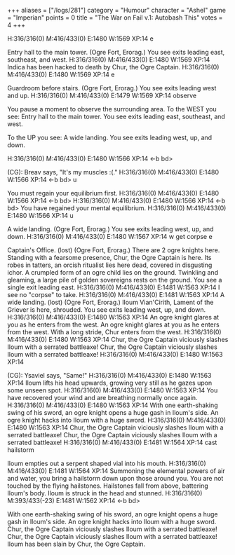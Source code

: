 +++
aliases = ["/logs/281"]
category = "Humour"
character = "Ashel"
game = "Imperian"
points = 0
title = "The War on Fail v.1: Autobash This"
votes = 4
+++


H:316/316(0) M:416/433(0) E:1480 W:1569 XP:14 <eb bd> e

Entry hall to the main tower. (Ogre Fort, Erorag.)
You see exits leading east, southeast, and west.
H:316/316(0) M:416/433(0) E:1480 W:1569 XP:14 <eb bd> 
Indica has been hacked to death by Chur, the Ogre Captain.
H:316/316(0) M:416/433(0) E:1480 W:1569 XP:14 <eb bd> e

Guardroom before stairs. (Ogre Fort, Erorag.)
You see exits leading west and up.
H:316/316(0) M:416/433(0) E:1479 W:1569 XP:14 <eb bd> observe

You pause a moment to observe the surrounding area.
To the WEST you see:
Entry hall to the main tower.
You see exits leading east, southeast, and west.

To the UP you see:
A wide landing.
You see exits leading west, up, and down.

H:316/316(0) M:416/433(0) E:1480 W:1566 XP:14 <-b bd> 

(CG): Breav says, "It's my muscles :(."
H:316/316(0) M:416/433(0) E:1480 W:1566 XP:14 <-b bd> u


You must regain your equilibrium first.
H:316/316(0) M:416/433(0) E:1480 W:1566 XP:14 <-b bd> 
H:316/316(0) M:416/433(0) E:1480 W:1566 XP:14 <-b bd> 
You have regained your mental equilibrium.
H:316/316(0) M:416/433(0) E:1480 W:1566 XP:14 <eb bd> u

A wide landing. (Ogre Fort, Erorag.)
You see exits leading west, up, and down.
H:316/316(0) M:416/433(0) E:1480 W:1567 XP:14 <eb bd> w
get corpse
e

Captain's Office. (lost) (Ogre Fort, Erorag.)
There are 2 ogre knights here. Standing with a fearsome presence, Chur, the 
Ogre Captain is here. Its robes in tatters, an orcish ritualist lies here dead,
covered in disgusting ichor. A crumpled form of an ogre child lies on the 
ground. Twinkling and gleaming, a large pile of golden sovereigns rests on the 
ground.
You see a single exit leading east.
H:316/316(0) M:416/433(0) E:1481 W:1563 XP:14 <eb bd> 
I see no "corpse" to take.
H:316/316(0) M:416/433(0) E:1481 W:1563 XP:14 <eb bd> 
A wide landing. (lost) (Ogre Fort, Erorag.)
Iloum Vian'Cirith, Lament of the Griever is here, shrouded. You see exits 
leading west, up, and down.
H:316/316(0) M:416/433(0) E:1480 W:1563 XP:14 <eb bd> 
An ogre knight glares at you as he enters from the west.
An ogre knight glares at you as he enters from the west.
With a long stride, Chur enters from the west.
H:316/316(0) M:416/433(0) E:1480 W:1563 XP:14 <eb bd> 
Chur, the Ogre Captain viciously slashes Iloum with a serrated battleaxe!
Chur, the Ogre Captain viciously slashes Iloum with a serrated battleaxe!
H:316/316(0) M:416/433(0) E:1480 W:1563 XP:14 <eb bd> 

(CG): Ysaviel says, "Same!"
H:316/316(0) M:416/433(0) E:1480 W:1563 XP:14 <eb bd> 
Iloum lifts his head upwards, growing very still as he gazes upon some unseen 
spot.
H:316/316(0) M:416/433(0) E:1480 W:1563 XP:14 <eb bd> 
You have recovered your wind and are breathing normally once again.
H:316/316(0) M:416/433(0) E:1480 W:1563 XP:14 <eb bd> 
With one earth-shaking swing of his sword, an ogre knight opens a huge gash in 
Iloum's side.
An ogre knight hacks into Iloum with a huge sword.
H:316/316(0) M:416/433(0) E:1480 W:1563 XP:14 <eb bd> 
Chur, the Ogre Captain viciously slashes Iloum with a serrated battleaxe!
Chur, the Ogre Captain viciously slashes Iloum with a serrated battleaxe!
H:316/316(0) M:416/433(0) E:1481 W:1564 XP:14 <eb bd> cast hailstorm

Iloum empties out a serpent shaped vial into his mouth.
H:316/316(0) M:416/433(0) E:1481 W:1564 XP:14 <eb bd> 
Summoning the elemental powers of air and water, you bring a hailstorm down 
upon those around you. You are not touched by the flying hailstones.
Hailstones fall from above, battering Iloum's body.
Iloum is struck in the head and stunned.
H:316/316(0) M:393/433(-23) E:1481 W:1562 XP:14 <-b bd> 

With one earth-shaking swing of his sword, an ogre knight opens a huge gash in 
Iloum's side.
An ogre knight hacks into Iloum with a huge sword.
Chur, the Ogre Captain viciously slashes Iloum with a serrated battleaxe!
Chur, the Ogre Captain viciously slashes Iloum with a serrated battleaxe!
Iloum has been slain by Chur, the Ogre Captain.